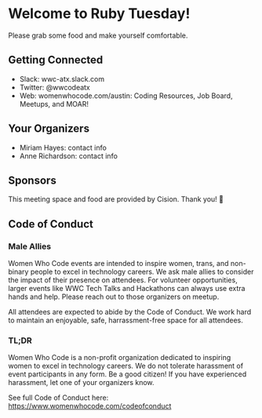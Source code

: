 # Welcome to Ruby Tuesday!
Please grab some food and make yourself comfortable.

## Getting Connected
* Slack: wwc-atx.slack.com
* Twitter: @wwcodeatx
* Web: womenwhocode.com/austin: Coding Resources, Job Board, Meetups, and MOAR!

## Your Organizers
* Miriam Hayes: contact info
* Anne Richardson:  contact info

## Sponsors
This meeting space and food are provided by Cision. Thank you! :clap:

## Code of Conduct
### Male Allies
Women Who Code events are intended to inspire women, trans, and non-binary people to excel in technology careers. We ask male allies to consider the impact of their presence on attendees. For volunteer opportunities, larger events like WWC Tech Talks and Hackathons can always use extra hands and help. Please reach out to those organizers on meetup.

All attendees are expected to abide by the Code of Conduct. We work hard to maintain an enjoyable, safe, harrassment-free space for all attendees.

### TL;DR
Women Who Code is a non-profit organization dedicated to inspiring women to excel in technology careers. We do not tolerate harassment of event participants in any form. Be a good citizen! If you have experienced harassment, let one of your organizers know.

See full Code of Conduct here: https://www.womenwhocode.com/codeofconduct
